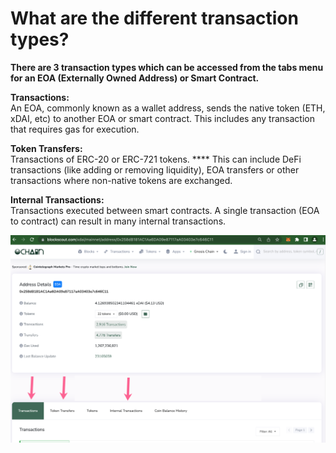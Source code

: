 # What are the different transaction types?

**There are 3 transaction types which can be accessed from the tabs menu for an EOA (Externally Owned Address) or Smart Contract.**

**Transactions:**\
An EOA, commonly known as a wallet address, sends the native token (ETH, xDAI, etc) to another EOA or smart contract. This includes any transaction that requires gas for execution.

**Token Transfers:**\
Transactions of ERC-20 or ERC-721 tokens. **** This can include DeFi transactions (like adding or removing liquidity), EOA transfers or other transactions where non-native tokens are exchanged.

**Internal Transactions:**\
Transactions executed between smart contracts. A single transaction (EOA to contract) can result in many internal transactions.

![](../../.gitbook/assets/tokens-tab.png)
